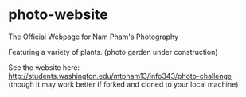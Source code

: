 # photo-website
The Official Webpage for Nam Pham's Photography

Featuring a variety of plants. (photo garden under construction)

See the website here: http://students.washington.edu/mtpham13/info343/photo-challenge (though it may work better if forked and cloned to your local machine)
